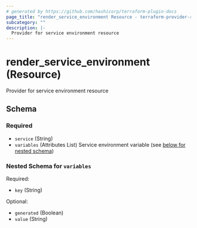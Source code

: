 ```yaml
---
# generated by https://github.com/hashicorp/terraform-plugin-docs
page_title: "render_service_environment Resource - terraform-provider-render"
subcategory: ""
description: |-
  Provider for service environment resource
---
```


# render_service_environment (Resource)

Provider for service environment resource



<!-- schema generated by tfplugindocs -->
## Schema

### Required

- `service` (String)
- `variables` (Attributes List) Service environment variable (see [below for nested schema](#nestedatt--variables))

<a id="nestedatt--variables"></a>
### Nested Schema for `variables`

Required:

- `key` (String)

Optional:

- `generated` (Boolean)
- `value` (String)


